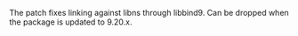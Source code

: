 The patch fixes linking against libns through libbind9. Can be dropped
when the package is updated to 9.20.x.
